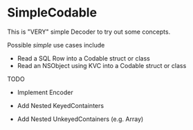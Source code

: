# SimpleCodable

This is "VERY" simple Decoder to try out some concepts.

Possible *simple* use cases include
- Read a SQL Row into a Codable struct or class
- Read an NSObject using KVC into a Codable struct or class

TODO
- Implement Encoder
+ Add Nested KeyedContainters
- Add Nested UnkeyedContainers (e.g. Array)

